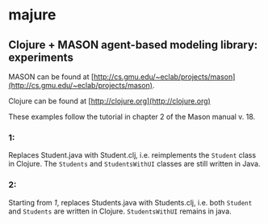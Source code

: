 majure
====

## Clojure + MASON agent-based modeling library: experiments 

MASON can be found at
[http://cs.gmu.edu/~eclab/projects/mason](http://cs.gmu.edu/~eclab/projects/mason).

Clojure can be found at [http://clojure.org](http://clojure.org)

These examples follow the tutorial in chapter 2 of the Mason manual v.
18.

### 1:

Replaces Student.java with Student.clj, i.e. reimplements the `Student`
class in Clojure.  The `Students` and `StudentsWithUI` classes are
still written in Java.

### 2:

Starting from *1*, replaces Students.java with Students.clj, i.e. both
`Student` and `Students` are written in Clojure.  `StudentsWithUI`
remains in java.
